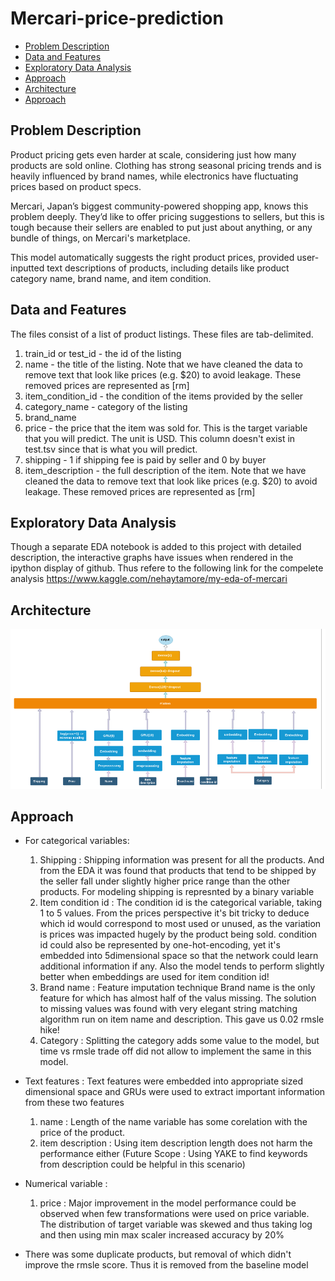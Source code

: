 # Mercari-price-prediction

- [Problem Description](#Problem-description)
- [Data and Features](#Data-and-Features)
- [Exploratory Data Analysis](#Exploratory-Data-Analysis)
- [Approach](#Approach)
- [Architecture](#Architecture)
- [Approach](#Approach)


## Problem Description ##

Product pricing gets even harder at scale, considering just how many products are sold online. Clothing has strong seasonal pricing trends and is heavily influenced by brand names, while electronics have fluctuating prices based on product specs.

Mercari, Japan’s biggest community-powered shopping app, knows this problem deeply. They’d like to offer pricing suggestions to sellers, but this is tough because their sellers are enabled to put just about anything, or any bundle of things, on Mercari's marketplace.

This model automatically suggests the right product prices, provided user-inputted text descriptions of  products, including details like product category name, brand name, and item condition.


## Data and Features ##
The files consist of a list of product listings. These files are tab-delimited.

1. train_id or test_id - the id of the listing
2. name - the title of the listing. Note that we have cleaned the data to remove text that look like prices (e.g. $20) to avoid leakage. These removed prices are represented as [rm]
3. item_condition_id - the condition of the items provided by the seller
4. category_name - category of the listing
5. brand_name
6. price - the price that the item was sold for. This is the target variable that you will predict. The unit is USD. This column doesn't exist in test.tsv since that is what you will predict.
7. shipping - 1 if shipping fee is paid by seller and 0 by buyer
8. item_description - the full description of the item. Note that we have cleaned the data to remove text that look like prices (e.g. $20) to avoid leakage. These removed prices are represented as [rm]

## Exploratory Data Analysis ##
Though a separate EDA notebook is added to this project with detailed description, the interactive graphs have issues when rendered in the ipython display of github. 
Thus refere to the following link for the compelete analysis
https://www.kaggle.com/nehaytamore/my-eda-of-mercari

## Architecture ##

  ![architecture diagram](https://github.com/NehaTamore/mercari-price-prediction/blob/master/mercari_architecture.png)

## Approach ##

- For categorical variables: 
  1. Shipping : Shipping information was present for all the products. And from the EDA it was found that products that tend to be shipped by the seller fall under slightly higher price range than the other products. For modeling shipping is represnted by a binary variable 
  2. Item condition id : The condition id is the categorical variable, taking 1 to 5 values. From the prices perspective it's bit tricky to deduce which id would correspond to most used or unused, as the variation is prices was impacted hugely by the product being sold. condition id could also be represented by one-hot-encoding, yet it's embedded into 5dimensional space so that the network could learn additional information if any. Also the model tends to perform slightly better when embeddings are used for item condition id!
  3. Brand name : Feature imputation technique 
    Brand name is the only feature for which has almost half of the valus missing. The solution to missing values was found with very elegant string matching algorithm run on item name and description. This gave us 0.02 rmsle hike!
  4. Category : Splitting the category adds some value to the model, but time vs rmsle trade off did not allow to implement the same in this model.
- Text features : Text features were embedded into appropriate sized dimensional space and GRUs were used to extract important information from these two features
  1. name : Length of the name variable has some corelation with the price of the product.  
  2. item description : Using item description length does not harm the performance either
  (Future Scope : Using YAKE to find keywords from description could be helpful in this scenario)

- Numerical variable :
  1. price : Major improvement in the model performance could be observed when few transformations were used on price variable. The distribution of target variable was skewed and thus taking log and then using min max scaler increased accuracy by 20%
  
 - There was some duplicate products, but removal of which didn't improve the rmsle score. Thus it is removed from the baseline model
